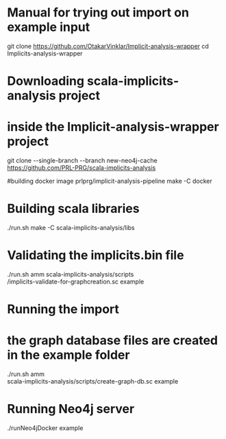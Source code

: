 # Manual for trying out import on example input
git clone https://github.com/OtakarVinklar/Implicit-analysis-wrapper
cd Implicits-analysis-wrapper
# Downloading scala-implicits-analysis project
# inside the Implicit-analysis-wrapper project
git clone --single-branch --branch new-neo4j-cache \
https://github.com/PRL-PRG/scala-implicits-analysis

#building docker image prlprg/implicit-analysis-pipeline
make -C docker

# Building scala libraries
./run.sh make -C scala-implicits-analysis/libs

# Validating the implicits.bin file
./run.sh amm scala-implicits-analysis/scripts\
/implicits-validate-for-graphcreation.sc example
# Running the import
# the graph database files are created in the example folder
./run.sh amm \
scala-implicits-analysis/scripts/create-graph-db.sc example

# Running Neo4j server
./runNeo4jDocker example
